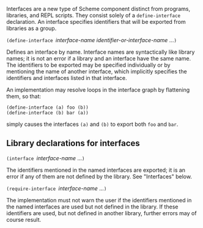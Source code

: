 Interfaces are a new type of Scheme component distinct from programs, libraries, and REPL scripts. They consist solely of a `define-interface` declaration.  An interface specifies identifiers that will be exported from libraries as a group.

`(define-interface `*interface-name identifier-or-interface-name* ...`)`

Defines an interface by name.  Interface names are syntactically like library names; it is not an error if a library and an interface have the same name.  The identifiers to be exported may be specified individually or by mentioning the name of another interface, which implicitly specifies the identifiers and interfaces listed in that interface.

An implementation may resolve loops in the interface graph by flattening them, so that:

```
(define-interface (a) foo (b))
(define-interface (b) bar (a))
```

simply causes the interfaces `(a)` and `(b)` to export both `foo` and `bar`.

## Library declarations for interfaces

`(interface `*interface-name* ...`)`

The identifiers mentioned in the named interfaces are exported; it is an error if any of them are not defined by the library.  See "Interfaces" below.

`(require-interface `*interface-name* ...`)`

The implementation must not warn the user if the identifiers mentioned in the named interfaces are used but not defined in the library.  If these identifiers are used, but not defined in another library, further errors may of course result.
